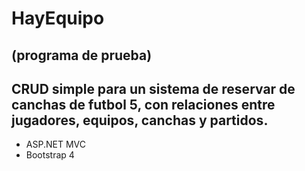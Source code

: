# HayEquipo
## (programa de prueba)

## CRUD simple para un sistema de reservar de canchas de futbol 5, con relaciones entre jugadores, equipos, canchas y partidos.

* ASP.NET MVC
* Bootstrap 4
